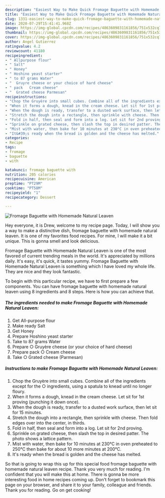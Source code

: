 ```yaml
---
description: "Easiest Way to Make Quick Fromage Baguette with Homemade Natural Leaven"
title: "Easiest Way to Make Quick Fromage Baguette with Homemade Natural Leaven"
slug: 1331-easiest-way-to-make-quick-fromage-baguette-with-homemade-natural-leaven
date: 2020-07-29T15:41:41.968Z
image: https://img-global.cpcdn.com/recipes/4863609831161856/751x532cq70/fromage-baguette-with-homemade-natural-leaven-recipe-main-photo.jpg
thumbnail: https://img-global.cpcdn.com/recipes/4863609831161856/751x532cq70/fromage-baguette-with-homemade-natural-leaven-recipe-main-photo.jpg
cover: https://img-global.cpcdn.com/recipes/4863609831161856/751x532cq70/fromage-baguette-with-homemade-natural-leaven-recipe-main-photo.jpg
author: Angel Gutierrez
ratingvalue: 4.2
reviewcount: 41180
recipeingredient:
- " Allpurpose flour"
- " Salt"
- " Honey"
- " Hoshino yeast starter"
- " to 87 grams Water"
- "  Gruyre cheese or your choice of hard cheese"
- " pack   Cream cheese"
- "  Grated cheese Parmesan"
recipeinstructions:
- "Chop the Gruyère into small cubes. Combine all of the ingredients except for the ○ ingredients, using a spatula to knead until no longer floury."
- "When it forms a dough, knead in the cream cheese. Let sit for 1st proving (punching it down once)."
- "When the dough is ready, transfer to a dusted work surface, then let sit for 15 minutes."
- "Stretch the dough into a rectangle, then sprinkle with cheese. Then fold edges over into the center, in thirds."
- "Fold in half, then seal and form into a log. Let sit for 2nd proving."
- "Sprinkle on grated cheese, then slash the top in desired patter. The photo shows a lattice pattern."
- "Mist with water, then bake for 10 minutes at 230°C in oven preheated to 250°C then bake for about 10 more minutes at 200°C."
- "It&#39;s ready when the bread is golden and the cheese has melted."
categories:
- Recipe
tags:
- fromage
- baguette
- with

katakunci: fromage baguette with 
nutrition: 205 calories
recipecuisine: American
preptime: "PT29M"
cooktime: "PT58M"
recipeyield: "1"
recipecategory: Dessert

---
```



![Fromage Baguette with Homemade Natural Leaven](https://img-global.cpcdn.com/recipes/4863609831161856/751x532cq70/fromage-baguette-with-homemade-natural-leaven-recipe-main-photo.jpg)

Hey everyone, it is Drew, welcome to my recipe page. Today, I will show you a way to make a distinctive dish, fromage baguette with homemade natural leaven. It is one of my favorites food recipes. For mine, I will make it a bit unique. This is gonna smell and look delicious.



Fromage Baguette with Homemade Natural Leaven is one of the most favored of current trending meals in the world. It's appreciated by millions daily. It's easy, it's quick, it tastes yummy. Fromage Baguette with Homemade Natural Leaven is something which I have loved my whole life. They are nice and they look fantastic.


To begin with this particular recipe, we have to first prepare a few components. You can have fromage baguette with homemade natural leaven using 8 ingredients and 8 steps. Here is how you can achieve that.

<!--inarticleads1-->

##### The ingredients needed to make Fromage Baguette with Homemade Natural Leaven:

1. Get  All-purpose flour
1. Make ready  Salt
1. Get  Honey
1. Prepare  Hoshino yeast starter
1. Take  to 87 grams Water
1. Prepare  ○ Gruyère cheese (or your choice of hard cheese)
1. Prepare  pack  ○ Cream cheese
1. Take  ○ Grated cheese (Parmesan)




<!--inarticleads2-->

##### Instructions to make Fromage Baguette with Homemade Natural Leaven:

1. Chop the Gruyère into small cubes. Combine all of the ingredients except for the ○ ingredients, using a spatula to knead until no longer floury.
1. When it forms a dough, knead in the cream cheese. Let sit for 1st proving (punching it down once).
1. When the dough is ready, transfer to a dusted work surface, then let sit for 15 minutes.
1. Stretch the dough into a rectangle, then sprinkle with cheese. Then fold edges over into the center, in thirds.
1. Fold in half, then seal and form into a log. Let sit for 2nd proving.
1. Sprinkle on grated cheese, then slash the top in desired patter. The photo shows a lattice pattern.
1. Mist with water, then bake for 10 minutes at 230°C in oven preheated to 250°C then bake for about 10 more minutes at 200°C.
1. It&#39;s ready when the bread is golden and the cheese has melted.




So that is going to wrap this up for this special food fromage baguette with homemade natural leaven recipe. Thank you very much for reading. I'm confident that you will make this at home. There is gonna be more interesting food in home recipes coming up. Don't forget to bookmark this page on your browser, and share it to your family, colleague and friends. Thank you for reading. Go on get cooking!
